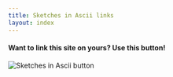 ```yaml
---
title: Sketches in Ascii links
layout: index
---
```


#### Want to link this site on yours? Use this button!

![Sketches in Ascii button](/images/buttons/cellie-button.png)

